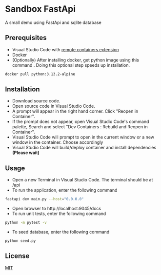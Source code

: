 # Sandbox FastApi

A small demo using FastApi and sqlite database

## Prerequisites

- Visual Studio Code with [remote containers extension](https://marketplace.visualstudio.com/items?itemName=ms-vscode-remote.remote-containers)
- Docker
- (Optionally) After installing docker, get python image using this command . Doing this optional step speeds up installation.
```bash
docker pull python:3.13.2-alpine
```
## Installation

- Download source code.
- Open source code in Visual Studio Code.
- A prompt will appear in the right hand corner. Click "Reopen in Container".
- If the prompt does not appear, open Visual Studio Code's command palette, Search and select "Dev Containers : Rebuild and Reopen in Container".
- Visual Studio Code will prompt to open in the current window or a new window in the container. Choose accordingly
- Visual Studio Code will build/deploy container and install dependencies __(Please wait)__

## Usage

- Open a new Terminal in Visual Studio Code. The terminal should be at /api
- To run the application, enter the following command
```bash
fastapi dev main.py --host="0.0.0.0"
```
- Open browser to http://localhost:9045/docs
- To run unit tests, enter the following command
```bash
python -m pytest -v
```
- To seed database, enter the following command
```bash
python seed.py
```

## License

[MIT](https://choosealicense.com/licenses/mit/)
